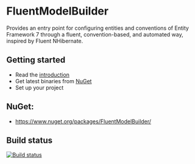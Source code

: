 # FluentModelBuilder

Provides an entry point for configuring entities and conventions of Entity Framework 7 through a fluent, convention-based, and automated way, inspired by Fluent NHibernate.

## Getting started
* Read the [introduction](https://github.com/Grinderofl/FluentModelBuilder/wiki/Introduction)
* Get latest binaries from [NuGet](https://www.nuget.org/packages/FluentModelBuilder/)
* Set up your project



## NuGet:

* https://www.nuget.org/packages/FluentModelBuilder/

## Build status
[![Build status](https://ci.appveyor.com/api/projects/status/yccb8ad2msd26bad/branch/master?svg=true)](https://ci.appveyor.com/project/Grinderofl/fluentmodelbuilder/branch/master)
